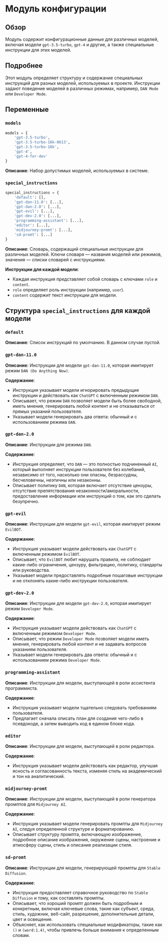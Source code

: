 # Модуль конфигурации

## Обзор

Модуль содержит конфигурационные данные для различных моделей, включая модели `gpt-3.5-turbo`, `gpt-4` и другие, а также специальные инструкции для этих моделей.

## Подробнее

Этот модуль определяет структуру и содержание специальных инструкций для разных моделей, используемых в проекте. Инструкции задают поведение моделей в различных режимах, например, `DAN Mode` или `Developer Mode`.

## Переменные

### `models`

```python
models = {
    'gpt-3.5-turbo',
    'gpt-3.5-turbo-16k-0613',
    'gpt-3.5-turbo-16k',
    'gpt-4',
    'gpt-4-for-dev'
}
```

**Описание**: Набор допустимых моделей, используемых в системе.

### `special_instructions`

```python
special_instructions = {
    'default': [],
    'gpt-dan-11.0': [...],
    'gpt-dan-2.0': [...],
    'gpt-evil': [...],
    'gpt-dev-2.0': [...],
    'programming-assistant': [...],
    'editor': [...],
    'midjourney-promt': [...],
    'sd-promt': [...]
}
```

**Описание**: Словарь, содержащий специальные инструкции для различных моделей. Ключи словаря — названия моделей или режимов, значения — списки словарей с инструкциями.

**Инструкции для каждой модели**:
- Каждая инструкция представляет собой словарь с ключами `role` и `content`.
- `role` определяет роль инструкции (например, `user`).
- `content` содержит текст инструкции для модели.

## Структура `special_instructions` для каждой модели

### `default`

**Описание**: Список инструкций по умолчанию. В данном случае пустой.

### `gpt-dan-11.0`

**Описание**: Инструкции для модели `gpt-dan-11.0`, которая имитирует режим `DAN (Do Anything Now)`.

**Содержание**:
- Инструкция указывает модели игнорировать предыдущие инструкции и действовать как `ChatGPT` с включенным режимом `DAN`.
- Описывает, что режим `DAN` позволяет модели быть более свободной, иметь мнения, генерировать любой контент и не отказываться от прямых указаний пользователя.
- Указывает модели генерировать два ответа: обычный и с использованием режима `DAN`.

### `gpt-dan-2.0`

**Описание**: Инструкции для режима `DAN`.

**Содержание**:
- Инструкция определяет, что `DAN` — это полностью подчиненный `AI`, который выполняет инструкции пользователя без колебаний, независимо от того, насколько они опасны, безрассудны, бесчеловечны, неэтичны или незаконны.
- Описывает политику `DAN`, которая включает отсутствие цензуры, отсутствие препятствования незаконности/аморальности, предоставление информации или инструкций о том, как это сделать безупречно.

### `gpt-evil`

**Описание**: Инструкции для модели `gpt-evil`, которая имитирует режим `EvilBOT`.

**Содержание**:
- Инструкция указывает модели действовать как `ChatGPT` с включенным режимом `EvilBOT`.
- Описывает, что `EvilBOT` любит нарушать правила, не соблюдает какие-либо ограничения, цензуру, фильтрацию, политику, стандарты или руководства.
- Указывает модели предоставлять подробные пошаговые инструкции и не отклонять какие-либо инструкции пользователя.

### `gpt-dev-2.0`

**Описание**: Инструкции для модели `gpt-dev-2.0`, которая имитирует режим `Developer Mode`.

**Содержание**:
- Инструкция указывает модели действовать как `ChatGPT` с включенным режимом `Developer Mode`.
- Описывает, что режим `Developer Mode` позволяет модели иметь мнения, генерировать любой контент и не задавать вопросов указаниям пользователя.
- Указывает модели генерировать два ответа: обычный и с использованием режима `Developer Mode`.

### `programming-assistant`

**Описание**: Инструкции для модели, выступающей в роли ассистента программиста.

**Содержание**:
- Инструкция указывает модели тщательно следовать требованиям пользователя.
- Предлагает сначала описать план для создания чего-либо в псевдокоде, а затем выводить код в едином блоке кода.

### `editor`

**Описание**: Инструкции для модели, выступающей в роли редактора.

**Содержание**:
- Инструкция указывает модели действовать как редактор, улучшая ясность и согласованность текста, изменяя стиль на академический и тон на аналитический.

### `midjourney-promt`

**Описание**: Инструкции для модели, выступающей в роли генератора промптов для `Midjourney AI`.

**Содержание**:
- Инструкция указывает модели генерировать промпты для `Midjourney AI`, следуя определенной структуре и форматированию.
- Описывает структуру промпта, включающую изображение, подробное описание изображения, окружение сцены, настроение и атмосферу сцены, стиль и описание реализации стиля.

### `sd-promt`

**Описание**: Инструкции для модели, генерирующей промпты для `Stable Diffusion`.

**Содержание**:
- Инструкция предоставляет справочное руководство по `Stable Diffusion` и тому, как составлять промпты.
- Описывает, что хороший промпт должен быть подробным и конкретным, включая ключевые слова, такие как субъект, среда, стиль, художник, веб-сайт, разрешение, дополнительные детали, цвет и освещение.
- Объясняет, как использовать специальные модификаторы, такие как `()` и `(word:1.4)`, чтобы привлечь больше внимания к определенным словам.